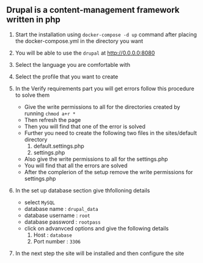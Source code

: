 ## Drupal is a content-management framework written in php

1. Start the installation using `docker-compose -d up` command after placing the docker-compose.yml in the directory you want

2. You will be able to use the `drupal` at http://0.0.0.0:8080

3. Select the language you are comfortable with

4. Select the profile that you want to create

5. In the Verify requirements part you will get errors follow this procedure to solve them
	- Give the write permissions to all for the directories created by running `chmod a+r *`
	- Then refresh the page
	- Then you will find that one of the error is solved
	- Further you need to create the following two files in the sites/default directory
		1. default.settings.php
		2. settings.php
	- Also give the write permissions to all for the settings.php
	- You will find that all the errors are solved
	- After the complerion of the setup remove the write permissions for settings.php
	
6. In the set up database section give thfolloning details
	- select `MySQL`
	- database name : `drupal_data`
	- database username : `root`
	- database password : `rootpass`
	- click on advanvced options and give the following details
		1. Host : `database`
		2. Port number : `3306`

7. In the next step the site will be installed and then configure the site
